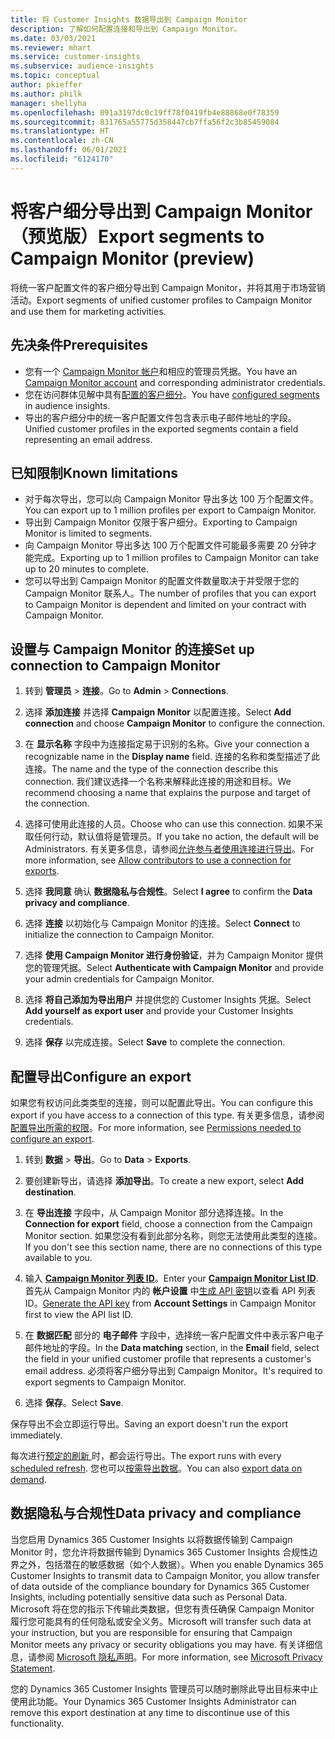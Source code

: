 ```yaml
---
title: 将 Customer Insights 数据导出到 Campaign Monitor
description: 了解如何配置连接和导出到 Campaign Monitor。
ms.date: 03/03/2021
ms.reviewer: mhart
ms.service: customer-insights
ms.subservice: audience-insights
ms.topic: conceptual
author: pkieffer
ms.author: philk
manager: shellyha
ms.openlocfilehash: 091a3197dc0c19ff78f0419fb4e88868e0f78359
ms.sourcegitcommit: 831765a55775d358447cb7ffa56f2c3b85459084
ms.translationtype: HT
ms.contentlocale: zh-CN
ms.lasthandoff: 06/01/2021
ms.locfileid: "6124170"
---
```

# <a name="export-segments-to-campaign-monitor-preview"></a><span data-ttu-id="4bcdf-103">将客户细分导出到 Campaign Monitor（预览版）</span><span class="sxs-lookup"><span data-stu-id="4bcdf-103">Export segments to Campaign Monitor (preview)</span></span>

<span data-ttu-id="4bcdf-104">将统一客户配置文件的客户细分导出到 Campaign Monitor，并将其用于市场营销活动。</span><span class="sxs-lookup"><span data-stu-id="4bcdf-104">Export segments of unified customer profiles to Campaign Monitor and use them for marketing activities.</span></span>

## <a name="prerequisites"></a><span data-ttu-id="4bcdf-105">先决条件</span><span class="sxs-lookup"><span data-stu-id="4bcdf-105">Prerequisites</span></span>

-   <span data-ttu-id="4bcdf-106">您有一个 [Campaign Monitor 帐户](https://www.campaignmonitor.com/)和相应的管理员凭据。</span><span class="sxs-lookup"><span data-stu-id="4bcdf-106">You have an [Campaign Monitor account](https://www.campaignmonitor.com/) and corresponding administrator credentials.</span></span>
-   <span data-ttu-id="4bcdf-107">您在访问群体见解中具有[配置的客户细分](segments.md)。</span><span class="sxs-lookup"><span data-stu-id="4bcdf-107">You have [configured segments](segments.md) in audience insights.</span></span>
-   <span data-ttu-id="4bcdf-108">导出的客户细分中的统一客户配置文件包含表示电子邮件地址的字段。</span><span class="sxs-lookup"><span data-stu-id="4bcdf-108">Unified customer profiles in the exported segments contain a field representing an email address.</span></span>

## <a name="known-limitations"></a><span data-ttu-id="4bcdf-109">已知限制</span><span class="sxs-lookup"><span data-stu-id="4bcdf-109">Known limitations</span></span>

- <span data-ttu-id="4bcdf-110">对于每次导出，您可以向 Campaign Monitor 导出多达 100 万个配置文件。</span><span class="sxs-lookup"><span data-stu-id="4bcdf-110">You can export up to 1 million profiles per export to Campaign Monitor.</span></span>
- <span data-ttu-id="4bcdf-111">导出到 Campaign Monitor 仅限于客户细分。</span><span class="sxs-lookup"><span data-stu-id="4bcdf-111">Exporting to Campaign Monitor is limited to segments.</span></span>
- <span data-ttu-id="4bcdf-112">向 Campaign Monitor 导出多达 100 万个配置文件可能最多需要 20 分钟才能完成。</span><span class="sxs-lookup"><span data-stu-id="4bcdf-112">Exporting up to 1 million profiles to Campaign Monitor can take up to 20 minutes to complete.</span></span> 
- <span data-ttu-id="4bcdf-113">您可以导出到 Campaign Monitor 的配置文件数量取决于并受限于您的 Campaign Monitor 联系人。</span><span class="sxs-lookup"><span data-stu-id="4bcdf-113">The number of profiles that you can export to Campaign Monitor is dependent and limited on your contract with Campaign Monitor.</span></span>

## <a name="set-up-connection-to-campaign-monitor"></a><span data-ttu-id="4bcdf-114">设置与 Campaign Monitor 的连接</span><span class="sxs-lookup"><span data-stu-id="4bcdf-114">Set up connection to Campaign Monitor</span></span>

1. <span data-ttu-id="4bcdf-115">转到 **管理员** > **连接**。</span><span class="sxs-lookup"><span data-stu-id="4bcdf-115">Go to **Admin** > **Connections**.</span></span>

1. <span data-ttu-id="4bcdf-116">选择 **添加连接** 并选择 **Campaign Monitor** 以配置连接。</span><span class="sxs-lookup"><span data-stu-id="4bcdf-116">Select **Add connection** and choose **Campaign Monitor** to configure the connection.</span></span>

1. <span data-ttu-id="4bcdf-117">在 **显示名称** 字段中为连接指定易于识别的名称。</span><span class="sxs-lookup"><span data-stu-id="4bcdf-117">Give your connection a recognizable name in the **Display name** field.</span></span> <span data-ttu-id="4bcdf-118">连接的名称和类型描述了此连接。</span><span class="sxs-lookup"><span data-stu-id="4bcdf-118">The name and the type of the connection describe this connection.</span></span> <span data-ttu-id="4bcdf-119">我们建议选择一个名称来解释此连接的用途和目标。</span><span class="sxs-lookup"><span data-stu-id="4bcdf-119">We recommend choosing a name that explains the purpose and target of the connection.</span></span>

1. <span data-ttu-id="4bcdf-120">选择可使用此连接的人员。</span><span class="sxs-lookup"><span data-stu-id="4bcdf-120">Choose who can use this connection.</span></span> <span data-ttu-id="4bcdf-121">如果不采取任何行动，默认值将是管理员。</span><span class="sxs-lookup"><span data-stu-id="4bcdf-121">If you take no action, the default will be Administrators.</span></span> <span data-ttu-id="4bcdf-122">有关更多信息，请参阅[允许参与者使用连接进行导出](connections.md#allow-contributors-to-use-a-connection-for-exports)。</span><span class="sxs-lookup"><span data-stu-id="4bcdf-122">For more information, see [Allow contributors to use a connection for exports](connections.md#allow-contributors-to-use-a-connection-for-exports).</span></span>

1. <span data-ttu-id="4bcdf-123">选择 **我同意** 确认 **数据隐私与合规性**。</span><span class="sxs-lookup"><span data-stu-id="4bcdf-123">Select **I agree** to confirm the **Data privacy and compliance**.</span></span>

1. <span data-ttu-id="4bcdf-124">选择 **连接** 以初始化与 Campaign Monitor 的连接。</span><span class="sxs-lookup"><span data-stu-id="4bcdf-124">Select **Connect** to initialize the connection to Campaign Monitor.</span></span>

1. <span data-ttu-id="4bcdf-125">选择 **使用 Campaign Monitor 进行身份验证**，并为 Campaign Monitor 提供您的管理凭据。</span><span class="sxs-lookup"><span data-stu-id="4bcdf-125">Select **Authenticate with Campaign Monitor** and provide your admin credentials for Campaign Monitor.</span></span>

1. <span data-ttu-id="4bcdf-126">选择 **将自己添加为导出用户** 并提供您的 Customer Insights 凭据。</span><span class="sxs-lookup"><span data-stu-id="4bcdf-126">Select **Add yourself as export user** and provide your Customer Insights credentials.</span></span>

1. <span data-ttu-id="4bcdf-127">选择 **保存** 以完成连接。</span><span class="sxs-lookup"><span data-stu-id="4bcdf-127">Select **Save** to complete the connection.</span></span>

## <a name="configure-an-export"></a><span data-ttu-id="4bcdf-128">配置导出</span><span class="sxs-lookup"><span data-stu-id="4bcdf-128">Configure an export</span></span>

<span data-ttu-id="4bcdf-129">如果您有权访问此类类型的连接，则可以配置此导出。</span><span class="sxs-lookup"><span data-stu-id="4bcdf-129">You can configure this export if you have access to a connection of this type.</span></span> <span data-ttu-id="4bcdf-130">有关更多信息，请参阅[配置导出所需的权限](export-destinations.md#set-up-a-new-export)。</span><span class="sxs-lookup"><span data-stu-id="4bcdf-130">For more information, see [Permissions needed to configure an export](export-destinations.md#set-up-a-new-export).</span></span>

1. <span data-ttu-id="4bcdf-131">转到 **数据** > **导出**。</span><span class="sxs-lookup"><span data-stu-id="4bcdf-131">Go to **Data** > **Exports**.</span></span>

1. <span data-ttu-id="4bcdf-132">要创建新导出，请选择 **添加导出**。</span><span class="sxs-lookup"><span data-stu-id="4bcdf-132">To create a new export, select **Add destination**.</span></span>

1. <span data-ttu-id="4bcdf-133">在 **导出连接** 字段中，从 Campaign Monitor 部分选择连接。</span><span class="sxs-lookup"><span data-stu-id="4bcdf-133">In the **Connection for export** field, choose a connection from the Campaign Monitor section.</span></span> <span data-ttu-id="4bcdf-134">如果您没有看到此部分名称，则您无法使用此类型的连接。</span><span class="sxs-lookup"><span data-stu-id="4bcdf-134">If you don't see this section name, there are no connections of this type available to you.</span></span>

1. <span data-ttu-id="4bcdf-135">输入 [**Campaign Monitor 列表 ID**](https://www.campaignmonitor.com/api/getting-started/#your-list-id)。</span><span class="sxs-lookup"><span data-stu-id="4bcdf-135">Enter your [**Campaign Monitor List ID**](https://www.campaignmonitor.com/api/getting-started/#your-list-id).</span></span>    
   <span data-ttu-id="4bcdf-136">首先从 Campaign Monitor 内的 **帐户设置** 中[生成 API 密钥](https://www.campaignmonitor.com/api/getting-started/)以查看 API 列表 ID。</span><span class="sxs-lookup"><span data-stu-id="4bcdf-136">[Generate the API key](https://www.campaignmonitor.com/api/getting-started/) from **Account Settings** in Campaign Monitor first to view the API list ID.</span></span>  

3. <span data-ttu-id="4bcdf-137">在 **数据匹配** 部分的 **电子邮件** 字段中，选择统一客户配置文件中表示客户电子邮件地址的字段。</span><span class="sxs-lookup"><span data-stu-id="4bcdf-137">In the **Data matching** section, in the **Email** field, select the field in your unified customer profile that represents a customer's email address.</span></span> <span data-ttu-id="4bcdf-138">必须将客户细分导出到 Campaign Monitor。</span><span class="sxs-lookup"><span data-stu-id="4bcdf-138">It's required to export segments to Campaign Monitor.</span></span>

1. <span data-ttu-id="4bcdf-139">选择 **保存**。</span><span class="sxs-lookup"><span data-stu-id="4bcdf-139">Select **Save**.</span></span>

<span data-ttu-id="4bcdf-140">保存导出不会立即运行导出。</span><span class="sxs-lookup"><span data-stu-id="4bcdf-140">Saving an export doesn't run the export immediately.</span></span>

<span data-ttu-id="4bcdf-141">每次进行[预定的刷新 ](system.md#schedule-tab)时，都会运行导出。</span><span class="sxs-lookup"><span data-stu-id="4bcdf-141">The export runs with every [scheduled refresh](system.md#schedule-tab).</span></span> <span data-ttu-id="4bcdf-142">您也可以[按需导出数据](export-destinations.md#run-exports-on-demand)。</span><span class="sxs-lookup"><span data-stu-id="4bcdf-142">You can also [export data on demand](export-destinations.md#run-exports-on-demand).</span></span> 


## <a name="data-privacy-and-compliance"></a><span data-ttu-id="4bcdf-143">数据隐私与合规性</span><span class="sxs-lookup"><span data-stu-id="4bcdf-143">Data privacy and compliance</span></span>

<span data-ttu-id="4bcdf-144">当您启用 Dynamics 365 Customer Insights 以将数据传输到 Campaign Monitor 时，您允许将数据传输到 Dynamics 365 Customer Insights 合规性边界之外，包括潜在的敏感数据（如个人数据）。</span><span class="sxs-lookup"><span data-stu-id="4bcdf-144">When you enable Dynamics 365 Customer Insights to transmit data to Campaign Monitor, you allow transfer of data outside of the compliance boundary for Dynamics 365 Customer Insights, including potentially sensitive data such as Personal Data.</span></span> <span data-ttu-id="4bcdf-145">Microsoft 将在您的指示下传输此类数据，但您有责任确保 Campaign Monitor 履行您可能具有的任何隐私或安全义务。</span><span class="sxs-lookup"><span data-stu-id="4bcdf-145">Microsoft will transfer such data at your instruction, but you are responsible for ensuring that Campaign Monitor meets any privacy or security obligations you may have.</span></span> <span data-ttu-id="4bcdf-146">有关详细信息，请参阅 [Microsoft 隐私声明](https://go.microsoft.com/fwlink/?linkid=396732)。</span><span class="sxs-lookup"><span data-stu-id="4bcdf-146">For more information, see [Microsoft Privacy Statement](https://go.microsoft.com/fwlink/?linkid=396732).</span></span>

<span data-ttu-id="4bcdf-147">您的 Dynamics 365 Customer Insights 管理员可以随时删除此导出目标来中止使用此功能。</span><span class="sxs-lookup"><span data-stu-id="4bcdf-147">Your Dynamics 365 Customer Insights Administrator can remove this export destination at any time to discontinue use of this functionality.</span></span>
